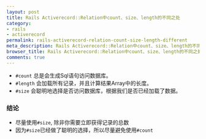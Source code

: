 ```yaml
---
layout: post
title: Rails Activerecord::Relation中count、size、length的不同之处
category:
- rails
- activerecord
permalink: rails-activerecord-relation-count-size-length-different
meta_description: Rails Activerecord::Relation中count、size、length的不同之处
browser_title: Rails Activerecord::Relation中count、size、length的不同之处
comments: true
---
```


- `#count` 总是会生成Sql语句访问数据库。
- `#length` 会加载所有记录，并且计算结果Array中的长度。
- `#size` 会聪明地选择是否访问数据库，根据我们是否已经加载了数据。

### 结论

- 尽量使用`#size`, 除非你需要立即获得记录的总数
- 因为`#size`已经做了聪明的选择，所以尽量避免使用`#count`
